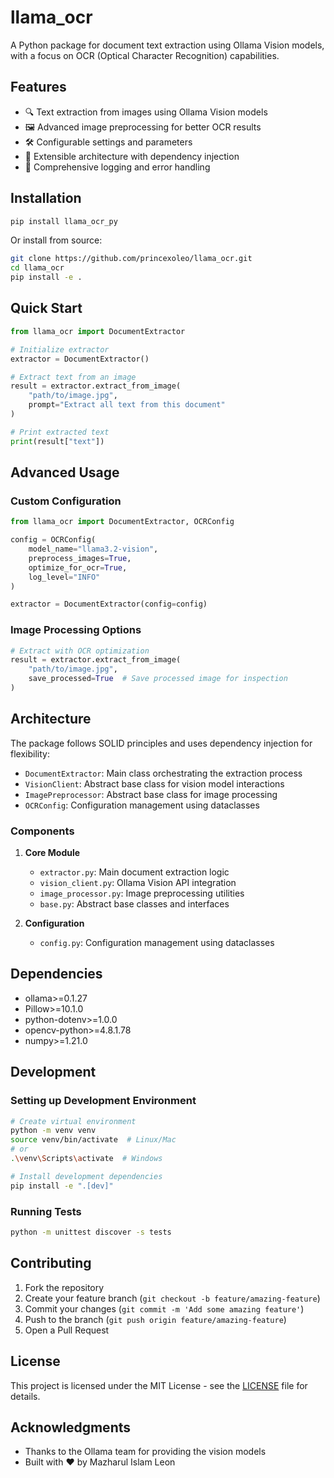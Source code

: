 # llama_ocr

A Python package for document text extraction using Ollama Vision models, with a focus on OCR (Optical Character Recognition) capabilities.

## Features

- 🔍 Text extraction from images using Ollama Vision models
- 🖼️ Advanced image preprocessing for better OCR results
- 🛠️ Configurable settings and parameters
- 🔧 Extensible architecture with dependency injection
- 📝 Comprehensive logging and error handling

## Installation

```bash
pip install llama_ocr_py
```

Or install from source:

```bash
git clone https://github.com/princexoleo/llama_ocr.git
cd llama_ocr
pip install -e .
```

## Quick Start

```python
from llama_ocr import DocumentExtractor

# Initialize extractor
extractor = DocumentExtractor()

# Extract text from an image
result = extractor.extract_from_image(
    "path/to/image.jpg",
    prompt="Extract all text from this document"
)

# Print extracted text
print(result["text"])
```

## Advanced Usage

### Custom Configuration

```python
from llama_ocr import DocumentExtractor, OCRConfig

config = OCRConfig(
    model_name="llama3.2-vision",
    preprocess_images=True,
    optimize_for_ocr=True,
    log_level="INFO"
)

extractor = DocumentExtractor(config=config)
```

### Image Processing Options

```python
# Extract with OCR optimization
result = extractor.extract_from_image(
    "path/to/image.jpg",
    save_processed=True  # Save processed image for inspection
)
```

## Architecture

The package follows SOLID principles and uses dependency injection for flexibility:

- `DocumentExtractor`: Main class orchestrating the extraction process
- `VisionClient`: Abstract base class for vision model interactions
- `ImagePreprocessor`: Abstract base class for image processing
- `OCRConfig`: Configuration management using dataclasses

### Components

1. **Core Module**
   - `extractor.py`: Main document extraction logic
   - `vision_client.py`: Ollama Vision API integration
   - `image_processor.py`: Image preprocessing utilities
   - `base.py`: Abstract base classes and interfaces

2. **Configuration**
   - `config.py`: Configuration management using dataclasses

## Dependencies

- ollama>=0.1.27
- Pillow>=10.1.0
- python-dotenv>=1.0.0
- opencv-python>=4.8.1.78
- numpy>=1.21.0

## Development

### Setting up Development Environment

```bash
# Create virtual environment
python -m venv venv
source venv/bin/activate  # Linux/Mac
# or
.\venv\Scripts\activate  # Windows

# Install development dependencies
pip install -e ".[dev]"
```

### Running Tests

```bash
python -m unittest discover -s tests
```

## Contributing

1. Fork the repository
2. Create your feature branch (`git checkout -b feature/amazing-feature`)
3. Commit your changes (`git commit -m 'Add some amazing feature'`)
4. Push to the branch (`git push origin feature/amazing-feature`)
5. Open a Pull Request

## License

This project is licensed under the MIT License - see the [LICENSE](LICENSE) file for details.

## Acknowledgments

- Thanks to the Ollama team for providing the vision models
- Built with ❤️ by Mazharul Islam Leon
